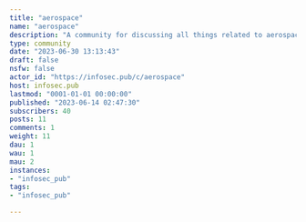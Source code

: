```yaml
---
title: "aerospace" 
name: "aerospace"
description: "A community for discussing all things related to aerospace, including aircraft, spacecraft, rockets, design, modeling and simulation, UAVs and more."
type: community
date: "2023-06-30 13:13:43"
draft: false
nsfw: false
actor_id: "https://infosec.pub/c/aerospace"
host: infosec.pub
lastmod: "0001-01-01 00:00:00"
published: "2023-06-14 02:47:30"
subscribers: 40
posts: 11
comments: 1
weight: 11
dau: 1
wau: 1
mau: 2
instances:
- "infosec_pub"
tags: 
- "infosec_pub"

---
```

